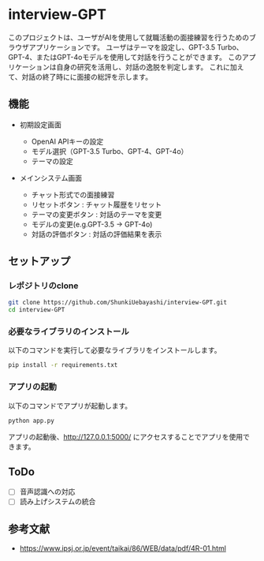 # interview-GPT

このプロジェクトは、ユーザがAIを使用して就職活動の面接練習を行うためのブラウザアプリケーションです。
ユーザはテーマを設定し、GPT-3.5 Turbo、GPT-4、またはGPT-4oモデルを使用して対話を行うことができます。
このアプリケーションは自身の研究を活用し、対話の逸脱を判定します。
これに加えて、対話の終了時にに面接の総評を示します。

## 機能

- 初期設定画面
  - OpenAI APIキーの設定
  - モデル選択（GPT-3.5 Turbo、GPT-4、GPT-4o）
  - テーマの設定

- メインシステム画面
  - チャット形式での面接練習
  - リセットボタン : チャット履歴をリセット
  - テーマの変更ボタン : 対話のテーマを変更
  - モデルの変更(e.g.GPT-3.5 -> GPT-4o)
  - 対話の評価ボタン : 対話の評価結果を表示

## セットアップ
### レポジトリのclone
```bash
git clone https://github.com/ShunkiUebayashi/interview-GPT.git
cd interview-GPT
```
### 必要なライブラリのインストール

以下のコマンドを実行して必要なライブラリをインストールします。

```bash
pip install -r requirements.txt
```
### アプリの起動
以下のコマンドでアプリが起動します。
```bash
python app.py
```
アプリの起動後、http://127.0.0.1:5000/ にアクセスすることでアプリを使用できます。
## ToDo
- [ ] 音声認識への対応
- [ ] 読み上げシステムの統合
## 参考文献
- https://www.ipsj.or.jp/event/taikai/86/WEB/data/pdf/4R-01.html

